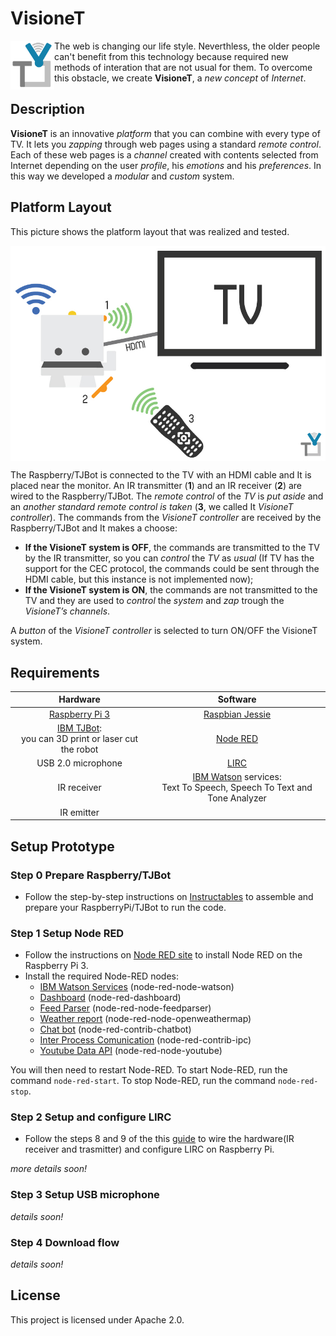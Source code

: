 # VisioneT
<img align="left" src="/img/logo.png" width="70px">The web is changing our life style. Neverthless, the older people can't benefit from this technology because required new methods of interation that are not usual for them. To overcome this obstacle, we create **VisioneT**, a *new concept* of *Internet*. 

## Description
**VisioneT** is an innovative *platform* that you can combine with every type of TV. It lets you *zapping* through web pages using a standard *remote control*. Each of these web pages is a *channel* created with contents selected from Internet depending on the user *profile*, his *emotions* and his *preferences*. In this way we developed a *modular* and *custom* system.

## Platform Layout
This picture shows the platform layout that was realized and tested.

<img align="center" src="/layout/platform-layout.jpg" width="600px">

The Raspberry/TJBot is connected to the TV with an HDMI cable and It is placed near the monitor. An IR transmitter (**1**) and an IR receiver (**2**) are wired to the Raspberry/TJBot. The *remote control* of the *TV* is *put aside* and an *another standard remote control is taken* (**3**, we called It *VisioneT controller*). The commands from the *VisioneT controller* are received by the Raspberry/TJBot and It makes a choose:
-	**If the VisioneT system is OFF**, the commands are transmitted to the TV by the IR transmitter, so you can *control* the *TV* as *usual* (If TV has the support for the CEC protocol, the commands could be sent through the HDMI cable, but this instance is not implemented now);
-	**If the VisioneT system is ON**, the commands are not transmitted to the TV and they are used to *control* the *system* and *zap* trough the *VisioneT’s channels*.

A *button* of the *VisioneT controller* is selected to turn ON/OFF the VisioneT system.

## Requirements
| Hardware      | Software    |
| :-------------: |:-------------:|
| [Raspberry Pi 3](https://www.amazon.com/dp/B01C6Q2GSY/ref=wl_it_dp_o_pC_nS_ttl?_encoding=UTF8&colid=1BLM6IHU3K1MA&coliid=I1WPZOVL411972)<br>|[Raspbian Jessie](https://www.raspberrypi.org/downloads/raspbian/)|
| [IBM TJBot](http://ibm.biz/mytjbot): <br>you can 3D print or laser cut the robot |[Node RED](https://nodered.org/)|   
| USB 2.0 microphone | [LIRC](http://www.lirc.org/)|
| IR receiver |[IBM Watson](https://www.ibm.com/watson/developercloud/) services: <br> Text To Speech, Speech To Text and Tone Analyzer|
| IR emitter|

## Setup Prototype
### Step 0 Prepare Raspberry/TJBot
- Follow the step-by-step instructions on [Instructables](http://www.instructables.com/member/TJBot/instructables/) to assemble and prepare your RaspberryPi/TJBot to run the code.

### Step 1 Setup Node RED
- Follow the instructions on [Node RED site](https://nodered.org/docs/hardware/raspberrypi) to install Node RED on the Raspberry Pi 3. 
- Install the required Node-RED nodes:
    - [IBM Watson Services](https://flows.nodered.org/node/node-red-node-watson) (node-red-node-watson)
    - [Dashboard](node-red-dashboard) (node-red-dashboard)
    - [Feed Parser](node-red-node-feedparser) (node-red-node-feedparser)
    - [Weather report](https://flows.nodered.org/node/node-red-node-openweathermap) (node-red-node-openweathermap)
    - [Chat bot](https://flows.nodered.org/node/node-red-contrib-chatbot) (node-red-contrib-chatbot)
    - [Inter Process Comunication](https://flows.nodered.org/node/node-red-contrib-ipc)   (node-red-contrib-ipc)
    - [Youtube Data API](https://flows.nodered.org/node/node-red-node-youtube) (node-red-node-youtube)

You will then need to restart Node-RED. To start Node-RED, run the command `node-red-start`. To stop Node-RED, run the command `node-red-stop`.

### Step 2 Setup and configure LIRC
- Follow the steps 8 and 9 of the this [guide](http://www.instructables.com/id/How-To-Useemulate-remotes-with-Arduino-and-Raspber/#step8) to wire the hardware(IR receiver and trasmitter) and configure LIRC on Raspberry Pi.

*more details soon!*

### Step 3 Setup USB microphone
*details soon!*

### Step 4 Download flow
*details soon!*

## License
This project is licensed under Apache 2.0.  

